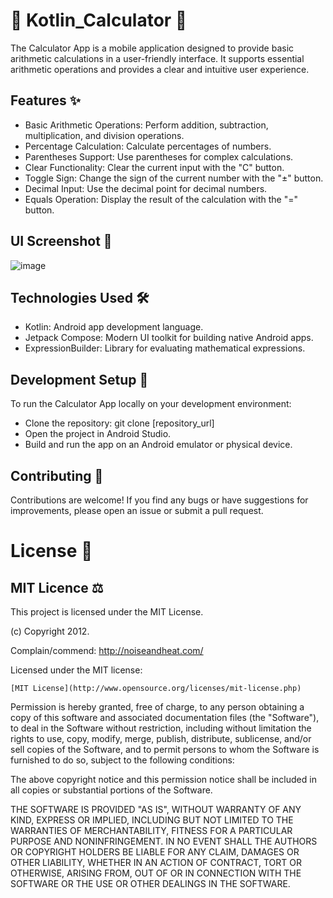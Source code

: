 # 🧮 Kotlin_Calculator 🧮
The Calculator App is a mobile application designed to provide basic arithmetic calculations in a user-friendly interface. It supports essential arithmetic operations and provides a clear and intuitive user experience.

## Features ✨
- Basic Arithmetic Operations: Perform addition, subtraction, multiplication, and division operations.
- Percentage Calculation: Calculate percentages of numbers.
- Parentheses Support: Use parentheses for complex calculations.
- Clear Functionality: Clear the current input with the "C" button.
- Toggle Sign: Change the sign of the current number with the "±" button.
- Decimal Input: Use the decimal point for decimal numbers.
- Equals Operation: Display the result of the calculation with the "=" button.

## UI Screenshot 📱
![image](https://github.com/user-attachments/assets/1dc042f2-2242-45d5-a1b6-dd4c26bc3b91)

## Technologies Used 🛠️
- Kotlin: Android app development language.
- Jetpack Compose: Modern UI toolkit for building native Android apps.
- ExpressionBuilder: Library for evaluating mathematical expressions.

## Development Setup 🚀
To run the Calculator App locally on your development environment:

- Clone the repository: git clone [repository_url]
- Open the project in Android Studio.
- Build and run the app on an Android emulator or physical device.

## Contributing 🤝
Contributions are welcome! If you find any bugs or have suggestions for improvements, please open an issue or submit a pull request.

# License 📄
## MIT Licence ⚖️
This project is licensed under the MIT License.

(c) Copyright 2012.

Complain/commend: http://noiseandheat.com/


Licensed under the MIT license:

    [MIT License](http://www.opensource.org/licenses/mit-license.php)

Permission is hereby granted, free of charge, to any person obtaining a copy
of this software and associated documentation files (the "Software"), to deal
in the Software without restriction, including without limitation the rights
to use, copy, modify, merge, publish, distribute, sublicense, and/or sell
copies of the Software, and to permit persons to whom the Software is
furnished to do so, subject to the following conditions:

The above copyright notice and this permission notice shall be included in
all copies or substantial portions of the Software.

THE SOFTWARE IS PROVIDED "AS IS", WITHOUT WARRANTY OF ANY KIND, EXPRESS OR
IMPLIED, INCLUDING BUT NOT LIMITED TO THE WARRANTIES OF MERCHANTABILITY,
FITNESS FOR A PARTICULAR PURPOSE AND NONINFRINGEMENT. IN NO EVENT SHALL THE
AUTHORS OR COPYRIGHT HOLDERS BE LIABLE FOR ANY CLAIM, DAMAGES OR OTHER
LIABILITY, WHETHER IN AN ACTION OF CONTRACT, TORT OR OTHERWISE, ARISING FROM,
OUT OF OR IN CONNECTION WITH THE SOFTWARE OR THE USE OR OTHER DEALINGS IN
THE SOFTWARE.
